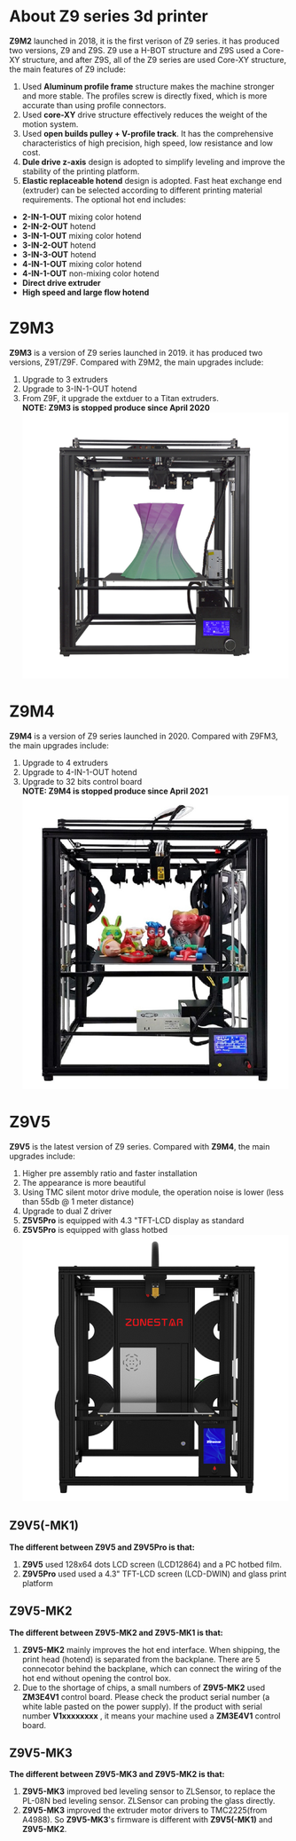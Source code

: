 # About Z9 series 3d printer
**Z9M2** launched in 2018, it is the first verison of Z9 series. it has produced two versions, Z9 and Z9S. Z9 use a H-BOT structure and Z9S used a Core-XY structure, and after Z9S, all of the Z9 series are used Core-XY structure, the main features of Z9 include:  
1. Used **Aluminum profile frame** structure makes the machine  stronger and more stable. The profiles screw is directly fixed, which is more accurate than using profile connectors.  
2. Used **core-XY** drive structure effectively reduces the weight of the motion system.
3. Used **open builds pulley + V-profile track**. It has the comprehensive characteristics of high precision, high speed, low resistance and low cost.  
4. **Dule drive z-axis** design is adopted to simplify leveling and improve the stability of the printing platform.  
5. **Elastic replaceable hotend** design is adopted. Fast heat exchange end (extruder) can be selected according to different printing material requirements. The optional hot end includes:  
- **2-IN-1-OUT** mixing color hotend    
- **2-IN-2-OUT** hotend   
- **3-IN-1-OUT** mixing color hotend  
- **3-IN-2-OUT** hotend  
- **3-IN-3-OUT** hotend  
- **4-IN-1-OUT** mixing color hotend  
- **4-IN-1-OUT** non-mixing color hotend    
- **Direct drive extruder**  
- **High speed and large flow hotend**  


# Z9M3 
**Z9M3** is a version of Z9 series launched in 2019.  it has produced two versions, Z9T/Z9F. Compared with Z9M2, the main upgrades include:  
1. Upgrade to 3 extruders  
2. Upgrade to 3-IN-1-OUT hotend  
3. From Z9F, it upgrade the extduer to a Titan extruders.  
**NOTE: Z9M3 is stopped produce since April 2020**  
![Z9FM3](Z9M3.jpg)  

# Z9M4 
**Z9M4** is a version of Z9 series launched in 2020. Compared with Z9FM3, the main upgrades include:  
1. Upgrade to 4 extruders  
2. Upgrade to 4-IN-1-OUT hotend  
3. Upgrade to 32 bits control board  
**NOTE: Z9M4 is stopped produce since April 2021**  
![Z9M4](Z9M4.jpg)

# Z9V5
**Z9V5** is the latest version of Z9 series. Compared with **Z9M4**, the main upgrades include:
1. Higher pre assembly ratio and faster installation
2. The appearance is more beautiful
3. Using TMC silent motor drive module, the operation noise is lower (less than 55db @ 1 meter distance)
4. Upgrade to dual Z driver
5. **Z5V5Pro** is equipped with 4.3 "TFT-LCD display as standard
6. **Z5V5Pro** is equipped with glass hotbed
![Z9V5](Z9V5.jpg)

## Z9V5(-MK1) 
**The different between Z9V5 and Z9V5Pro is that:**    
1. **Z9V5** used 128x64 dots LCD screen (LCD12864) and a PC hotbed film.  
2. **Z9V5Pro** used used a 4.3" TFT-LCD screen (LCD-DWIN) and glass print platform  

## Z9V5-MK2 
**The different between Z9V5-MK2 and Z9V5-MK1 is that:**    
1. **Z9V5-MK2** mainly improves the hot end interface. When shipping, the print head (hotend) is separated from the backplane. There are 5 connecotor behind the backplane, which can connect the wiring of the hot end without opening the control box.  
2. Due to the shortage of chips, a small numbers of **Z9V5-MK2** used **ZM3E4V1** control board. Please check the product serial number (a white lable pasted on the power supply). If the product with serial number **V1xxxxxxxx** , it means your machine used a **ZM3E4V1** control board.  

## Z9V5-MK3 
**The different between Z9V5-MK3 and Z9V5-MK2 is that:**  
1. **Z9V5-MK3** improved bed leveling sensor to ZLSensor, to replace the PL-08N bed leveling sensor. ZLSensor can probing the glass directly.  
2. **Z9V5-MK3** improved the extruder motor drivers to TMC2225(from A4988). So **Z9V5-MK3**'s firmware is different with **Z9V5(-MK1)** and **Z9V5-MK2**.

